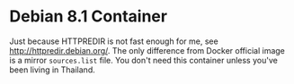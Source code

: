 # Debian 8.1 Container

Just because HTTPREDIR is not fast enough for me, see <http://httpredir.debian.org/>. The only difference from Docker official image is a mirror `sources.list` file. You don't need this container unless you've been living in Thailand.

